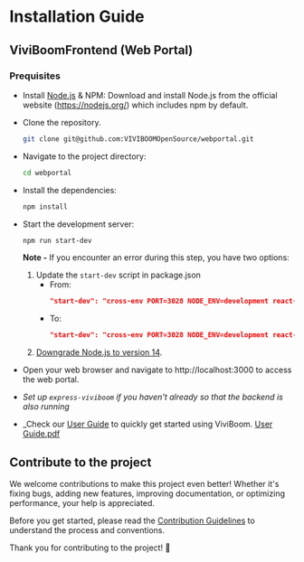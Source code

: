 # Installation Guide

## ViviBoomFrontend (Web Portal)

### Prequisites
- Install [Node.js](https://nodejs.org/en/) & NPM: Download and install Node.js from the official website (https://nodejs.org/) which includes npm by default.
- Clone the repository.
    ```bash
    git clone git@github.com:VIVIBOOMOpenSource/webportal.git
    ```
- Navigate to the project directory:
    ```bash
    cd webportal
    ```
- Install the dependencies:
    ```bash
    npm install 
    ```
- Start the development server:
    ```bash
    npm run start-dev
    ```
    **Note -** If you encounter an error during this step, you have two options:
    1. Update the `start-dev` script in package.json
        - From:
            ```json
            "start-dev": "cross-env PORT=3028 NODE_ENV=development react-scripts start"
            ```
        - To:
            ```json
            "start-dev": "cross-env PORT=3028 NODE_ENV=development react-scripts --openssl-legacy-provider start"
            ```
    1. [Downgrade Node.js to version 14](https://github.com/VIVIBOOMOpenSource/VIVIBOOMOpenSource/blob/main/nodejs-downgrade.md).

    
- Open your web browser and navigate to http://localhost:3000 to access the web portal.

- _Set up `express-viviboom` if you haven't already so that the backend is also running_
- _Check our [User Guide](User%20Guide.pdf) to quickly get started using ViviBoom. [User Guide.pdf](User%20Guide.pdf)

## Contribute to the project
We welcome contributions to make this project even better! Whether it's fixing bugs, adding new features, improving documentation, or optimizing performance, your help is appreciated.

Before you get started, please read the [Contribution Guidelines](https://github.com/VIVIBOOMOpenSource/VIVIBOOMOpenSource/blob/main/contribution.md) to understand the process and conventions.

Thank you for contributing to the project! 🚀
